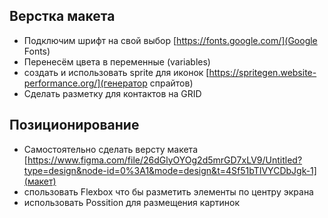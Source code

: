 ## Верстка макета
- Подключим шрифт на свой выбор [https://fonts.google.com/](Google Fonts)      
- Перенесём цвета в переменные (variables)     
- создать и использовать sprite для иконок [https://spritegen.website-performance.org/](генератор спрайтов)      
- Сделать разметку для контактов на GRID   

## Позиционирование
- Самостоятельно сделать версту макета [https://www.figma.com/file/26dGlyOYOg2d5mrGD7xLV9/Untitled?type=design&node-id=0%3A1&mode=design&t=4Sf51bTIVYCDbJgk-1](макет)
- спользовать Flexbox что бы разметить элементы по центру экрана  
- использовать Possition для размещения картинок  